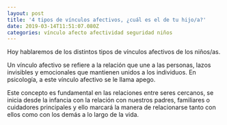 ```yaml
---
layout: post
title: '4 tipos de vínculos afectivos, ¿cuál es el de tu hijo/a?'
date: 2019-03-14T11:51:07.080Z
categories: vínculo afecto afectividad seguridad niños
---
```

Hoy hablaremos de los distintos tipos de vínculos afectivos de los niños/as.

Un vínculo afectivo se refiere a la relación que une a las personas, lazos invisibles y emocionales que mantienen unidos a los individuos. En psicología, a este vínculo afectivo se le llama apego. 

Este concepto es fundamental en las relaciones entre seres cercanos, se inicia desde la infancia con la relación con nuestros padres, familiares o cuidadores principales y ello marcará la manera de relacionarse tanto con ellos como con los demás a lo largo de la vida.
